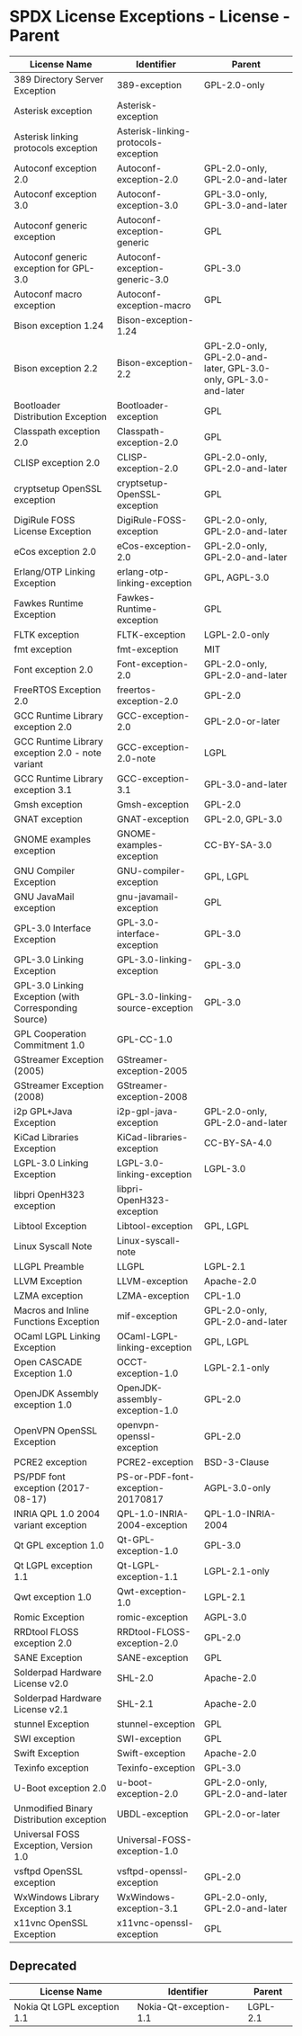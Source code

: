 # SPDX License Exceptions - License - Parent

| License Name | Identifier | Parent |
| ------------ | ---------- | ------ |
| 389 Directory Server Exception | 389-exception | GPL-2.0-only |
| Asterisk exception | Asterisk-exception | |
| Asterisk linking protocols exception | Asterisk-linking-protocols-exception | |
| Autoconf exception 2.0 | Autoconf-exception-2.0 | GPL-2.0-only, GPL-2.0-and-later |
| Autoconf exception 3.0 | Autoconf-exception-3.0 | GPL-3.0-only, GPL-3.0-and-later |
| Autoconf generic exception | Autoconf-exception-generic | GPL |
| Autoconf generic exception for GPL-3.0 | Autoconf-exception-generic-3.0 | GPL-3.0 |
| Autoconf macro exception | Autoconf-exception-macro | GPL |
| Bison exception 1.24 | Bison-exception-1.24 | |
| Bison exception 2.2 | Bison-exception-2.2 | GPL-2.0-only, GPL-2.0-and-later, GPL-3.0-only, GPL-3.0-and-later |
| Bootloader Distribution Exception | Bootloader-exception | GPL |
| Classpath exception 2.0 | Classpath-exception-2.0 | GPL |
| CLISP exception 2.0 | CLISP-exception-2.0 | GPL-2.0-only, GPL-2.0-and-later |
| cryptsetup OpenSSL exception | cryptsetup-OpenSSL-exception | GPL |
| DigiRule FOSS License Exception | DigiRule-FOSS-exception | GPL-2.0-only, GPL-2.0-and-later |
| eCos exception 2.0 | eCos-exception-2.0 | GPL-2.0-only, GPL-2.0-and-later |
| Erlang/OTP Linking Exception | erlang-otp-linking-exception | GPL, AGPL-3.0 |
| Fawkes Runtime Exception | Fawkes-Runtime-exception | GPL |
| FLTK exception | FLTK-exception | LGPL-2.0-only |
| fmt exception | fmt-exception | MIT |
| Font exception 2.0 | Font-exception-2.0 | GPL-2.0-only, GPL-2.0-and-later |
| FreeRTOS Exception 2.0 | freertos-exception-2.0 | GPL-2.0 |
| GCC Runtime Library exception 2.0 | GCC-exception-2.0 | GPL-2.0-or-later |
| GCC Runtime Library exception 2.0 - note variant | GCC-exception-2.0-note | LGPL |
| GCC Runtime Library exception 3.1 | GCC-exception-3.1 | GPL-3.0-and-later |
| Gmsh exception | Gmsh-exception | GPL-2.0 |
| GNAT exception | GNAT-exception | GPL-2.0, GPL-3.0 |
| GNOME examples exception | GNOME-examples-exception | CC-BY-SA-3.0 |
| GNU Compiler Exception | GNU-compiler-exception | GPL, LGPL |
| GNU JavaMail exception | gnu-javamail-exception | GPL |
| GPL-3.0 Interface Exception | GPL-3.0-interface-exception | GPL-3.0 |
| GPL-3.0 Linking Exception | GPL-3.0-linking-exception | GPL-3.0 |
| GPL-3.0 Linking Exception (with Corresponding Source) | GPL-3.0-linking-source-exception | GPL-3.0 |
| GPL Cooperation Commitment 1.0 | GPL-CC-1.0 | |
| GStreamer Exception (2005) | GStreamer-exception-2005 | |
| GStreamer Exception (2008) | GStreamer-exception-2008 | |
| i2p GPL+Java Exception | i2p-gpl-java-exception | GPL-2.0-only, GPL-2.0-and-later |
| KiCad Libraries Exception | KiCad-libraries-exception | CC-BY-SA-4.0 |
| LGPL-3.0 Linking Exception | LGPL-3.0-linking-exception | LGPL-3.0 |
| libpri OpenH323 exception | libpri-OpenH323-exception | |
| Libtool Exception | Libtool-exception | GPL, LGPL |
| Linux Syscall Note | Linux-syscall-note | |
| LLGPL Preamble | LLGPL | LGPL-2.1 |
| LLVM Exception | LLVM-exception | Apache-2.0 |
| LZMA exception | LZMA-exception | CPL-1.0 |
| Macros and Inline Functions Exception | mif-exception | GPL-2.0-only, GPL-2.0-and-later |
| OCaml LGPL Linking Exception | OCaml-LGPL-linking-exception | GPL, LGPL |
| Open CASCADE Exception 1.0 | OCCT-exception-1.0 | LGPL-2.1-only |
| OpenJDK Assembly exception 1.0 | OpenJDK-assembly-exception-1.0 | GPL-2.0 |
| OpenVPN OpenSSL Exception | openvpn-openssl-exception | GPL-2.0 |
| PCRE2 exception | PCRE2-exception | BSD-3-Clause |
| PS/PDF font exception (2017-08-17) | PS-or-PDF-font-exception-20170817 | AGPL-3.0-only |
| INRIA QPL 1.0 2004 variant exception | QPL-1.0-INRIA-2004-exception | QPL-1.0-INRIA-2004 |
| Qt GPL exception 1.0 | Qt-GPL-exception-1.0 | GPL-3.0 |
| Qt LGPL exception 1.1 | Qt-LGPL-exception-1.1 | LGPL-2.1-only |
| Qwt exception 1.0 | Qwt-exception-1.0 | LGPL-2.1 |
| Romic Exception | romic-exception | AGPL-3.0 |
| RRDtool FLOSS exception 2.0 | RRDtool-FLOSS-exception-2.0 | GPL-2.0 |
| SANE Exception | SANE-exception | GPL |
| Solderpad Hardware License v2.0 | SHL-2.0 | Apache-2.0 |
| Solderpad Hardware License v2.1 | SHL-2.1 | Apache-2.0 |
| stunnel Exception | stunnel-exception | GPL |
| SWI exception | SWI-exception | GPL |
| Swift Exception | Swift-exception | Apache-2.0 |
| Texinfo exception | Texinfo-exception | GPL-3.0 |
| U-Boot exception 2.0 | u-boot-exception-2.0 | GPL-2.0-only, GPL-2.0-and-later |
| Unmodified Binary Distribution exception | UBDL-exception | GPL-2.0-or-later |
| Universal FOSS Exception, Version 1.0 | Universal-FOSS-exception-1.0 | |
| vsftpd OpenSSL exception | vsftpd-openssl-exception | GPL-2.0 |
| WxWindows Library Exception 3.1 | WxWindows-exception-3.1 | GPL-2.0-only, GPL-2.0-and-later |
| x11vnc OpenSSL Exception | x11vnc-openssl-exception | GPL |

## Deprecated

| License Name | Identifier | Parent |
| ------------ | ---------- | ------ |
| Nokia Qt LGPL exception 1.1 | Nokia-Qt-exception-1.1 | LGPL-2.1 |
